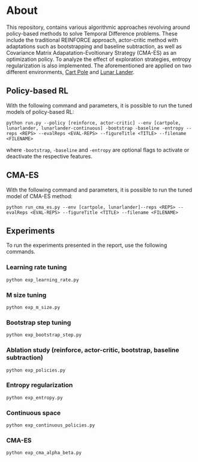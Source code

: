 # About
This repository, contains various algorithmic approaches revolving around policy-based methods to solve Temporal Difference problems. These include the traditional REINFORCE approach, actor-critic method with adaptations such as bootstrapping and baseline subtraction, as well as Covariance Matrix Adapatation-Evoltionary Strategy (CMA-ES) as an optimization policy. To analyze the effect of exploration strategies, entropy regularization is also implemented. The aforementioned are applied on two different environments, [Cart Pole](https://www.gymlibrary.dev/environments/classic_control/cart_pole/) and [Lunar Lander](https://www.gymlibrary.dev/environments/box2d/lunar_lander/?highlight=lunar).

## Policy-based RL

With the following command and parameters, it is possible to run the tuned models of policy-based RL:

~~~
python run.py --policy [reinforce, actor-critic] --env [cartpole, lunarlander, lunarlander-continuous] -bootstrap -baseline -entropy --reps <REPS> --evalReps <EVAL-REPS> --figureTitle <TITLE> --filename <FILENAME>
~~~

where `-bootstrap`, `-baseline` and `-entropy` are optional flags to activate or deactivate the respective features.


## CMA-ES
With the following command and parameters, it is possible to run the tuned model of CMA-ES method:

~~~
python run_cma_es.py --env [cartpole, lunarlander]--reps <REPS> --evalReps <EVAL-REPS> --figureTitle <TITLE> --filename <FILENAME>
~~~

## Experiments

To run the experiments presented in the report, use the following commands.

### Learning rate tuning
~~~
python exp_learning_rate.py
~~~

### M size tuning
~~~
python exp_m_size.py
~~~

### Bootstrap step tuning
~~~
python exp_bootstrap_step.py
~~~

### Ablation study (reinforce, actor-critic, bootstrap, baseline subtraction)
~~~
python exp_policies.py
~~~

### Entropy regularization
~~~
python exp_entropy.py
~~~

### Continuous space
~~~
python exp_continuous_policies.py
~~~

### CMA-ES
~~~
python exp_cma_alpha_beta.py
~~~